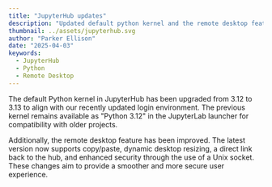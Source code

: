 ```yaml
---
title: "JupyterHub updates"
description: "Updated default python kernel and the remote desktop feature, with enhanced usability and security."
thumbnail: ../assets/jupyterhub.svg
author: "Parker Ellison"
date: "2025-04-03"
keywords:
  - JupyterHub
  - Python
  - Remote Desktop
---
```


The default Python kernel in JupyterHub has been upgraded from 3.12 to 3.13 to align with our recently updated login environment. The previous kernel remains available as "Python 3.12" in the JupyterLab launcher for compatibility with older projects.

Additionally, the remote desktop feature has been improved. The latest version now supports copy/paste, dynamic desktop resizing, a direct link back to the hub, and enhanced security through the use of a Unix socket. These changes aim to provide a smoother and more secure user experience.
